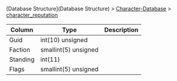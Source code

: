 [Database Structure](Database Structure) > [Character-Database](Character-Database) > [character_reputation](character_reputation)

Column | Type | Description
--- | --- | ---
Guid | int(10) unsigned | 
Faction | smallint(5) unsigned | 
Standing | int(11) | 
Flags | smallint(5) unsigned | 
